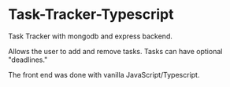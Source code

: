 # Task-Tracker-Typescript
Task Tracker with mongodb and express backend.

Allows the user to add and remove tasks. Tasks can have optional "deadlines."

The front end was done with vanilla JavaScript/Typescript.
